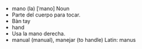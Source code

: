 - mano (la)	[ˈmano]	Noun
- Parte del cuerpo para tocar.
- Bàn tay
- hand
- Usa la mano derecha.
- manual (manual), manejar (to handle)	Latin: manus